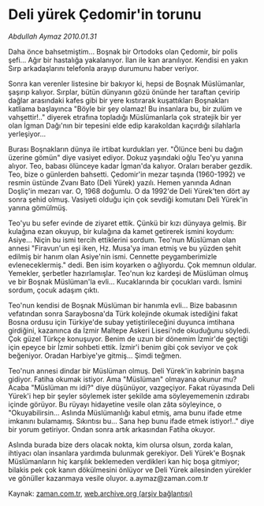 # Deli yürek Çedomir'in torunu

*Abdullah Aymaz 2010.01.31*

<tr><td class="metin" colspan="2" style="padding-top: 20px; padding-left: 5px; ">Daha önce bahsetmiştim... Boşnak bir Ortodoks olan Çedomir, bir polis şefi... Ağır bir hastalığa yakalanıyor. İlan ile kan aranılıyor. Kendisi en yakın Sırp arkadaşlarını telefonla arayıp durumunu haber veriyor.</td></tr><tr><td class="metin" colspan="2" style="padding-top: 20px; padding-left: 5px; "><p>Sonra kan verenler listesine bir bakıyor ki, hepsi de Boşnak Müslümanlar, şaşırıp kalıyor. Sırplar, bütün dünyanın gözü önünde her taraftan çevirip dağlar arasındaki kafes gibi bir yere kıstırarak kuşattıkları Boşnakları katliama başlayınca "Böyle bir şey olamaz! Bu insanlara bu, bir zulüm ve vahşettir!.." diyerek etrafına topladığı Müslümanlarla çok stratejik bir yer olan İgman Dağı'nın bir tepesini elde edip karakoldan kaçırdığı silahlarla yerleşiyor...
<p> Burası Boşnakların dünya ile irtibat kurdukları yer. "Ölünce beni bu dağın üzerine gömün" diye vasiyet ediyor. Dokuz yaşındaki oğlu Teo'yu yanına alıyor. Teo, babası ölünceye kadar İgman'da kalıyor. Oraları beraber gezdik. Teo, bize o günlerden bahsetti. Çedomir'in mezar taşında (1960-1992) ve resmin üstünde Zvanı Bato (Deli Yürek) yazılı. Hemen yanında Adnan Doşliç'in mezarı var. O, 1968 doğumlu. O da 1992'de Deli Yürek'ten dört ay sonra şehid olmuş. Vasiyeti olduğu için çok sevdiği komutanı Deli Yürek'in yanına gömülmüş.
<p> Teo'yu bu sefer evinde de ziyaret ettik. Çünkü bir kızı dünyaya gelmiş. Bir kulağına ezan okuyup, bir kulağına da kamet getirerek ismini koydum: Asiye... Niçin bu ismi tercih ettiklerini sordum. Teo'nun Müslüman olan annesi "Firavun'un eşi iken, Hz. Musa'ya iman etmiş ve bu yüzden şehit edilmiş bir hanım olan Asiye'nin ismi. Cennette peygamberimizle evleneceklermiş." dedi. Ben isim koyarken o ağlıyordu. Çok memnun oldular. Yemekler, şerbetler hazırlamışlar. Teo'nun kız kardeşi de Müslüman olmuş ve bir Boşnak Müslüman'la evli... Kucaklarında bir çocukları vardı. İsmini sordum, çocuk adaşım çıktı.
<p> Teo'nun kendisi de Boşnak Müslüman bir hanımla evli... Bize babasının vefatından sonra Saraybosna'da Türk kolejinde okumak istediğini fakat Bosna ordusu için Türkiye'de subay yetiştirileceğini duyunca imtihana girdiğini, kazanınca da İzmir Maltepe Askeri Lisesi'nde okuduğunu söyledi. Çok güzel Türkçe konuşuyor. Benim de uzun bir dönemim İzmir'de geçtiği için epeyce bir İzmir sohbeti ettik. İzmir'i benim gibi çok seviyor ve çok beğeniyor. Oradan Harbiye'ye gitmiş... Şimdi teğmen.
<p> Teo'nun annesi dindar bir Müslüman olmuş. Deli Yürek'in kabrinin başına gidiyor. Fatiha okumak istiyor. Ama "Müslüman" olmayana okunur mu? Acaba "Müslüman mı idi?" diye düşünüyor, vazgeçiyor. Fakat rüyasında Deli Yürek'i hep bir şeyler söylemek ister şekilde ama söyleyememenin ızdırabı içinde görüyor. Bu rüyayı hidayetine vesile olan zâta söyleyince, o "Okuyabilirsin... Aslında Müslümanlığı kabul etmiş, ama bunu ifade etme imkanını bulamamış. Sıkıntısı bu... Sana hep bunu ifade etmek istiyor!.." diye bir yorum getiriyor. Ondan sonra artık arkasından Fatiha okuyor.
<p> Aslında burada bize ders olacak nokta, kim olursa olsun, zorda kalan, ihtiyacı olan insanlara yardımda bulunmak gerekiyor. Deli Yürek'e Boşnak Müslümanların hiç karşılık beklemeden verdikleri kan hiç boşa gitmiyor; bilakis pek çok kanın dökülmesini önlüyor ve Deli Yürek ailesinden yürekler ve gönüller kazanmaya vesile oluyor. a.aymaz@zaman.com.tr <br/></p></p></p></p></p></p></td></tr>

Kaynak: [zaman.com.tr](http://zaman.com.tr/yazar.do?yazino=946477), [web.archive.org (arşiv bağlantısı)](http://web.archive.org/web/20100405033134/http://zaman.com.tr:80/yazar.do?yazino=946477)
